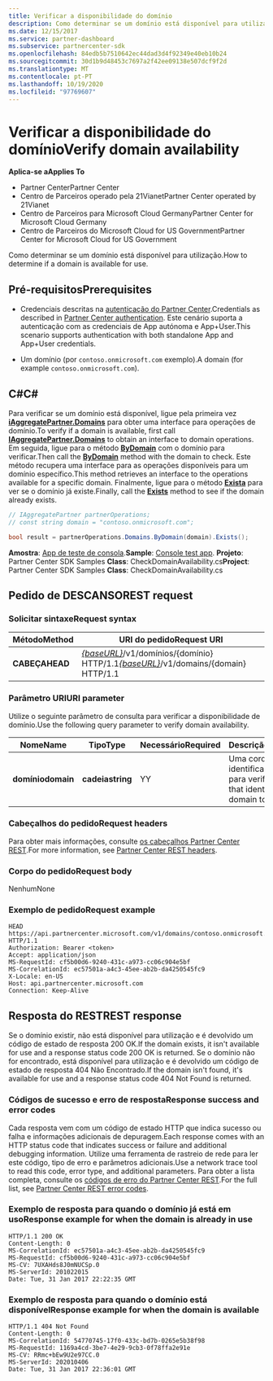 ```yaml
---
title: Verificar a disponibilidade do domínio
description: Como determinar se um domínio está disponível para utilização.
ms.date: 12/15/2017
ms.service: partner-dashboard
ms.subservice: partnercenter-sdk
ms.openlocfilehash: 84edb5b7510642ec44dad3d4f92349e40eb10b24
ms.sourcegitcommit: 30d1b9d48453c7697a2f42ee09138e507dcf9f2d
ms.translationtype: MT
ms.contentlocale: pt-PT
ms.lasthandoff: 10/19/2020
ms.locfileid: "97769607"
---
```

# <a name="verify-domain-availability"></a><span data-ttu-id="2d98b-103">Verificar a disponibilidade do domínio</span><span class="sxs-lookup"><span data-stu-id="2d98b-103">Verify domain availability</span></span>

<span data-ttu-id="2d98b-104">**Aplica-se a**</span><span class="sxs-lookup"><span data-stu-id="2d98b-104">**Applies To**</span></span>

- <span data-ttu-id="2d98b-105">Partner Center</span><span class="sxs-lookup"><span data-stu-id="2d98b-105">Partner Center</span></span>
- <span data-ttu-id="2d98b-106">Centro de Parceiros operado pela 21Vianet</span><span class="sxs-lookup"><span data-stu-id="2d98b-106">Partner Center operated by 21Vianet</span></span>
- <span data-ttu-id="2d98b-107">Centro de Parceiros para Microsoft Cloud Germany</span><span class="sxs-lookup"><span data-stu-id="2d98b-107">Partner Center for Microsoft Cloud Germany</span></span>
- <span data-ttu-id="2d98b-108">Centro de Parceiros do Microsoft Cloud for US Government</span><span class="sxs-lookup"><span data-stu-id="2d98b-108">Partner Center for Microsoft Cloud for US Government</span></span>

<span data-ttu-id="2d98b-109">Como determinar se um domínio está disponível para utilização.</span><span class="sxs-lookup"><span data-stu-id="2d98b-109">How to determine if a domain is available for use.</span></span>

## <a name="prerequisites"></a><span data-ttu-id="2d98b-110">Pré-requisitos</span><span class="sxs-lookup"><span data-stu-id="2d98b-110">Prerequisites</span></span>

- <span data-ttu-id="2d98b-111">Credenciais descritas na [autenticação do Partner Center](partner-center-authentication.md).</span><span class="sxs-lookup"><span data-stu-id="2d98b-111">Credentials as described in [Partner Center authentication](partner-center-authentication.md).</span></span> <span data-ttu-id="2d98b-112">Este cenário suporta a autenticação com as credenciais de App autónoma e App+User.</span><span class="sxs-lookup"><span data-stu-id="2d98b-112">This scenario supports authentication with both standalone App and App+User credentials.</span></span>

- <span data-ttu-id="2d98b-113">Um domínio (por `contoso.onmicrosoft.com` exemplo).</span><span class="sxs-lookup"><span data-stu-id="2d98b-113">A domain (for example `contoso.onmicrosoft.com`).</span></span>

## <a name="c"></a><span data-ttu-id="2d98b-114">C\#</span><span class="sxs-lookup"><span data-stu-id="2d98b-114">C\#</span></span>

<span data-ttu-id="2d98b-115">Para verificar se um domínio está disponível, ligue pela primeira vez [**iAggregatePartner.Domains**](/dotnet/api/microsoft.store.partnercenter.ipartner.domains) para obter uma interface para operações de domínio.</span><span class="sxs-lookup"><span data-stu-id="2d98b-115">To verify if a domain is available, first call [**IAggregatePartner.Domains**](/dotnet/api/microsoft.store.partnercenter.ipartner.domains) to obtain an interface to domain operations.</span></span> <span data-ttu-id="2d98b-116">Em seguida, ligue para o método [**ByDomain**](/dotnet/api/microsoft.store.partnercenter.domains.idomaincollection.bydomain) com o domínio para verificar.</span><span class="sxs-lookup"><span data-stu-id="2d98b-116">Then call the [**ByDomain**](/dotnet/api/microsoft.store.partnercenter.domains.idomaincollection.bydomain) method with the domain to check.</span></span> <span data-ttu-id="2d98b-117">Este método recupera uma interface para as operações disponíveis para um domínio específico.</span><span class="sxs-lookup"><span data-stu-id="2d98b-117">This method retrieves an interface to the operations available for a specific domain.</span></span> <span data-ttu-id="2d98b-118">Finalmente, ligue para o método [**Exista**](/dotnet/api/microsoft.store.partnercenter.domains.idomain.exists) para ver se o domínio já existe.</span><span class="sxs-lookup"><span data-stu-id="2d98b-118">Finally, call the [**Exists**](/dotnet/api/microsoft.store.partnercenter.domains.idomain.exists) method to see if the domain already exists.</span></span>

``` csharp
// IAggregatePartner partnerOperations;
// const string domain = "contoso.onmicrosoft.com";

bool result = partnerOperations.Domains.ByDomain(domain).Exists();
```

<span data-ttu-id="2d98b-119">**Amostra**: [App de teste de consola](console-test-app.md).</span><span class="sxs-lookup"><span data-stu-id="2d98b-119">**Sample**: [Console test app](console-test-app.md).</span></span> <span data-ttu-id="2d98b-120">**Projeto**: Partner Center SDK Samples **Class**: CheckDomainAvailability.cs</span><span class="sxs-lookup"><span data-stu-id="2d98b-120">**Project**: Partner Center SDK Samples **Class**: CheckDomainAvailability.cs</span></span>

## <a name="rest-request"></a><span data-ttu-id="2d98b-121">Pedido de DESCANSO</span><span class="sxs-lookup"><span data-stu-id="2d98b-121">REST request</span></span>

### <a name="request-syntax"></a><span data-ttu-id="2d98b-122">Solicitar sintaxe</span><span class="sxs-lookup"><span data-stu-id="2d98b-122">Request syntax</span></span>

| <span data-ttu-id="2d98b-123">Método</span><span class="sxs-lookup"><span data-stu-id="2d98b-123">Method</span></span>   | <span data-ttu-id="2d98b-124">URI do pedido</span><span class="sxs-lookup"><span data-stu-id="2d98b-124">Request URI</span></span>                                                              |
|----------|--------------------------------------------------------------------------|
| <span data-ttu-id="2d98b-125">**CABEÇA**</span><span class="sxs-lookup"><span data-stu-id="2d98b-125">**HEAD**</span></span> | <span data-ttu-id="2d98b-126">[*{baseURL}*](partner-center-rest-urls.md)/v1/domínios/{domínio} HTTP/1.1</span><span class="sxs-lookup"><span data-stu-id="2d98b-126">[*{baseURL}*](partner-center-rest-urls.md)/v1/domains/{domain} HTTP/1.1</span></span> |

### <a name="uri-parameter"></a><span data-ttu-id="2d98b-127">Parâmetro URI</span><span class="sxs-lookup"><span data-stu-id="2d98b-127">URI parameter</span></span>

<span data-ttu-id="2d98b-128">Utilize o seguinte parâmetro de consulta para verificar a disponibilidade de domínio.</span><span class="sxs-lookup"><span data-stu-id="2d98b-128">Use the following query parameter to verify domain availability.</span></span>

| <span data-ttu-id="2d98b-129">Nome</span><span class="sxs-lookup"><span data-stu-id="2d98b-129">Name</span></span>       | <span data-ttu-id="2d98b-130">Tipo</span><span class="sxs-lookup"><span data-stu-id="2d98b-130">Type</span></span>       | <span data-ttu-id="2d98b-131">Necessário</span><span class="sxs-lookup"><span data-stu-id="2d98b-131">Required</span></span> | <span data-ttu-id="2d98b-132">Descrição</span><span class="sxs-lookup"><span data-stu-id="2d98b-132">Description</span></span>                                   |
|------------|------------|----------|-----------------------------------------------|
| <span data-ttu-id="2d98b-133">**domínio**</span><span class="sxs-lookup"><span data-stu-id="2d98b-133">**domain**</span></span> | <span data-ttu-id="2d98b-134">**cadeia**</span><span class="sxs-lookup"><span data-stu-id="2d98b-134">**string**</span></span> | <span data-ttu-id="2d98b-135">Y</span><span class="sxs-lookup"><span data-stu-id="2d98b-135">Y</span></span>        | <span data-ttu-id="2d98b-136">Uma corda que identifica o domínio para verificar.</span><span class="sxs-lookup"><span data-stu-id="2d98b-136">A string that identifies the domain to check.</span></span> |

### <a name="request-headers"></a><span data-ttu-id="2d98b-137">Cabeçalhos do pedido</span><span class="sxs-lookup"><span data-stu-id="2d98b-137">Request headers</span></span>

<span data-ttu-id="2d98b-138">Para obter mais informações, consulte [os cabeçalhos Partner Center REST](headers.md).</span><span class="sxs-lookup"><span data-stu-id="2d98b-138">For more information, see [Partner Center REST headers](headers.md).</span></span>

### <a name="request-body"></a><span data-ttu-id="2d98b-139">Corpo do pedido</span><span class="sxs-lookup"><span data-stu-id="2d98b-139">Request body</span></span>

<span data-ttu-id="2d98b-140">Nenhum</span><span class="sxs-lookup"><span data-stu-id="2d98b-140">None</span></span>

### <a name="request-example"></a><span data-ttu-id="2d98b-141">Exemplo de pedido</span><span class="sxs-lookup"><span data-stu-id="2d98b-141">Request example</span></span>

```http
HEAD https://api.partnercenter.microsoft.com/v1/domains/contoso.onmicrosoft.com HTTP/1.1
Authorization: Bearer <token>
Accept: application/json
MS-RequestId: cf5b00d6-9240-431c-a973-cc06c904e5bf
MS-CorrelationId: ec57501a-a4c3-45ee-ab2b-da4250545fc9
X-Locale: en-US
Host: api.partnercenter.microsoft.com
Connection: Keep-Alive
```

## <a name="rest-response"></a><span data-ttu-id="2d98b-142">Resposta do REST</span><span class="sxs-lookup"><span data-stu-id="2d98b-142">REST response</span></span>

<span data-ttu-id="2d98b-143">Se o domínio existir, não está disponível para utilização e é devolvido um código de estado de resposta 200 OK.</span><span class="sxs-lookup"><span data-stu-id="2d98b-143">If the domain exists, it isn't available for use and a response status code 200 OK is returned.</span></span> <span data-ttu-id="2d98b-144">Se o domínio não for encontrado, está disponível para utilização e é devolvido um código de estado de resposta 404 Não Encontrado.</span><span class="sxs-lookup"><span data-stu-id="2d98b-144">If the domain isn't found, it's available for use and a response status code 404 Not Found is returned.</span></span>

### <a name="response-success-and-error-codes"></a><span data-ttu-id="2d98b-145">Códigos de sucesso e erro de resposta</span><span class="sxs-lookup"><span data-stu-id="2d98b-145">Response success and error codes</span></span>

<span data-ttu-id="2d98b-146">Cada resposta vem com um código de estado HTTP que indica sucesso ou falha e informações adicionais de depuragem.</span><span class="sxs-lookup"><span data-stu-id="2d98b-146">Each response comes with an HTTP status code that indicates success or failure and additional debugging information.</span></span> <span data-ttu-id="2d98b-147">Utilize uma ferramenta de rastreio de rede para ler este código, tipo de erro e parâmetros adicionais.</span><span class="sxs-lookup"><span data-stu-id="2d98b-147">Use a network trace tool to read this code, error type, and additional parameters.</span></span> <span data-ttu-id="2d98b-148">Para obter a lista completa, consulte os [códigos de erro do Partner Center REST](error-codes.md).</span><span class="sxs-lookup"><span data-stu-id="2d98b-148">For the full list, see [Partner Center REST error codes](error-codes.md).</span></span>

### <a name="response-example-for-when-the-domain-is-already-in-use"></a><span data-ttu-id="2d98b-149">Exemplo de resposta para quando o domínio já está em uso</span><span class="sxs-lookup"><span data-stu-id="2d98b-149">Response example for when the domain is already in use</span></span>

```http
HTTP/1.1 200 OK
Content-Length: 0
MS-CorrelationId: ec57501a-a4c3-45ee-ab2b-da4250545fc9
MS-RequestId: cf5b00d6-9240-431c-a973-cc06c904e5bf
MS-CV: 7UXAHds8J0mNUCSp.0
MS-ServerId: 201022015
Date: Tue, 31 Jan 2017 22:22:35 GMT
```

### <a name="response-example-for-when-the-domain-is-available"></a><span data-ttu-id="2d98b-150">Exemplo de resposta para quando o domínio está disponível</span><span class="sxs-lookup"><span data-stu-id="2d98b-150">Response example for when the domain is available</span></span>

```http
HTTP/1.1 404 Not Found
Content-Length: 0
MS-CorrelationId: 54770745-17f0-433c-bd7b-0265e5b38f98
MS-RequestId: 1169a4cd-3be7-4e29-9cb3-0f78ffa2e91e
MS-CV: RRmc+bEw9U2e97CC.0
MS-ServerId: 202010406
Date: Tue, 31 Jan 2017 22:36:01 GMT
```
